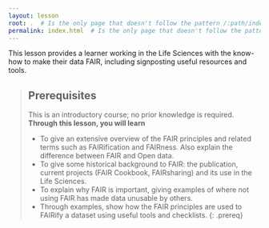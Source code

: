 ```yaml
---
layout: lesson
root: .  # Is the only page that doesn't follow the pattern /:path/index.html
permalink: index.html  # Is the only page that doesn't follow the pattern /:path/index.html
---
```


This lesson provides a learner working in the Life Sciences with the know-how to make their data FAIR, including signposting useful resources and tools.

> ## Prerequisites
> This is an introductory course; no prior knowledge is required.
> **Through this lesson, you will learn**
> - To give an extensive overview of the FAIR principles and related terms such as FAIRification and FAIRness.  Also explain the difference between FAIR and Open data.
> - To give some historical background to FAIR: the publication, current projects (FAIR Cookbook, FAIRsharing) and its use in the Life Sciences.
> - To explain why FAIR is important, giving examples of where not using FAIR has made data unusable by others.
> - Through examples, show how the FAIR principles are used to FAIRify a dataset using useful tools and checklists.
{: .prereq}
